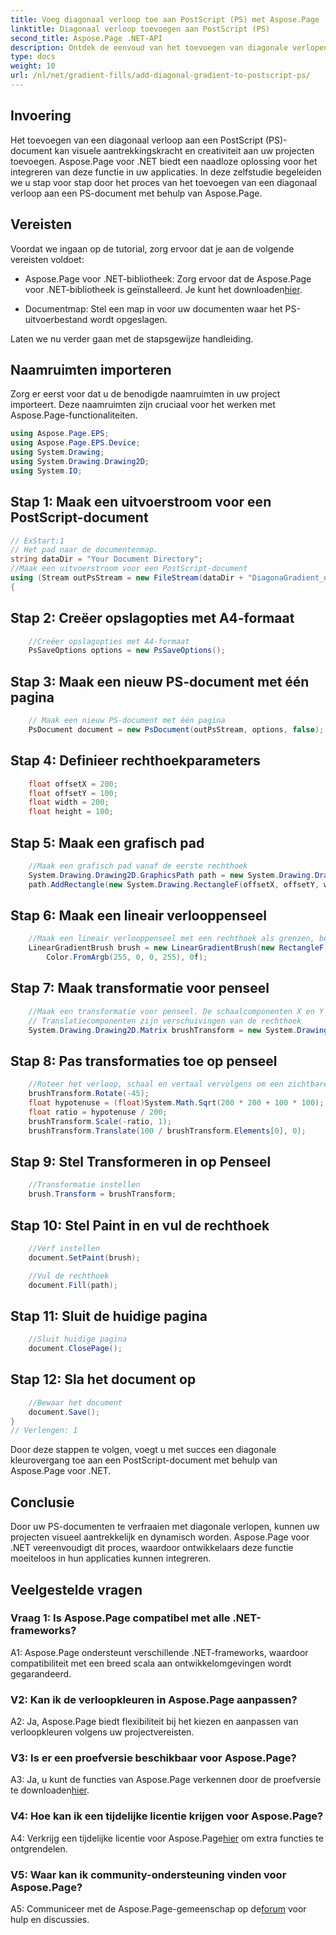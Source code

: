 ```yaml
---
title: Voeg diagonaal verloop toe aan PostScript (PS) met Aspose.Page .NET
linktitle: Diagonaal verloop toevoegen aan PostScript (PS)
second_title: Aspose.Page .NET-API
description: Ontdek de eenvoud van het toevoegen van diagonale verlopen aan PostScript-documenten in .NET met Aspose.Page. Geef uw projecten een boost met dynamische visuele elementen.
type: docs
weight: 10
url: /nl/net/gradient-fills/add-diagonal-gradient-to-postscript-ps/
---
```

## Invoering

Het toevoegen van een diagonaal verloop aan een PostScript (PS)-document kan visuele aantrekkingskracht en creativiteit aan uw projecten toevoegen. Aspose.Page voor .NET biedt een naadloze oplossing voor het integreren van deze functie in uw applicaties. In deze zelfstudie begeleiden we u stap voor stap door het proces van het toevoegen van een diagonaal verloop aan een PS-document met behulp van Aspose.Page.

## Vereisten

Voordat we ingaan op de tutorial, zorg ervoor dat je aan de volgende vereisten voldoet:

-  Aspose.Page voor .NET-bibliotheek: Zorg ervoor dat de Aspose.Page voor .NET-bibliotheek is geïnstalleerd. Je kunt het downloaden[hier](https://releases.aspose.com/page/net/).

- Documentmap: Stel een map in voor uw documenten waar het PS-uitvoerbestand wordt opgeslagen.

Laten we nu verder gaan met de stapsgewijze handleiding.

## Naamruimten importeren

Zorg er eerst voor dat u de benodigde naamruimten in uw project importeert. Deze naamruimten zijn cruciaal voor het werken met Aspose.Page-functionaliteiten.

```csharp
using Aspose.Page.EPS;
using Aspose.Page.EPS.Device;
using System.Drawing;
using System.Drawing.Drawing2D;
using System.IO;
```

## Stap 1: Maak een uitvoerstroom voor een PostScript-document

```csharp
// ExStart:1
// Het pad naar de documentenmap.
string dataDir = "Your Document Directory";
//Maak een uitvoerstroom voor een PostScript-document
using (Stream outPsStream = new FileStream(dataDir + "DiagonaGradient_outPS.ps", FileMode.Create))
{
```

## Stap 2: Creëer opslagopties met A4-formaat

```csharp
	//Creëer opslagopties met A4-formaat
	PsSaveOptions options = new PsSaveOptions();
```

## Stap 3: Maak een nieuw PS-document met één pagina

```csharp
	// Maak een nieuw PS-document met één pagina
	PsDocument document = new PsDocument(outPsStream, options, false);
```

## Stap 4: Definieer rechthoekparameters

```csharp
	float offsetX = 200;
	float offsetY = 100;
	float width = 200;
	float height = 100;
```

## Stap 5: Maak een grafisch pad

```csharp
	//Maak een grafisch pad vanaf de eerste rechthoek
	System.Drawing.Drawing2D.GraphicsPath path = new System.Drawing.Drawing2D.GraphicsPath();
	path.AddRectangle(new System.Drawing.RectangleF(offsetX, offsetY, width, height));
```

## Stap 6: Maak een lineair verlooppenseel

```csharp
	//Maak een lineair verlooppenseel met een rechthoek als grenzen, begin- en eindkleuren
	LinearGradientBrush brush = new LinearGradientBrush(new RectangleF(0, 0, width, height), Color.FromArgb(255, 255, 0, 0),
		Color.FromArgb(255, 0, 0, 255), 0f);
```

## Stap 7: Maak transformatie voor penseel

```csharp
	//Maak een transformatie voor penseel. De schaalcomponenten X en Y moeten overeenkomstig de breedte en hoogte van de rechthoek zijn.
	// Translatiecomponenten zijn verschuivingen van de rechthoek
	System.Drawing.Drawing2D.Matrix brushTransform = new System.Drawing.Drawing2D.Matrix(width, 0, 0, height, offsetX, offsetY);
```

## Stap 8: Pas transformaties toe op penseel

```csharp
	//Roteer het verloop, schaal en vertaal vervolgens om een zichtbare kleurovergang in de gewenste rechthoek te krijgen
	brushTransform.Rotate(-45);
	float hypotenuse = (float)System.Math.Sqrt(200 * 200 + 100 * 100);
	float ratio = hypotenuse / 200;
	brushTransform.Scale(-ratio, 1);
	brushTransform.Translate(100 / brushTransform.Elements[0], 0);
```

## Stap 9: Stel Transformeren in op Penseel

```csharp
	//Transformatie instellen
	brush.Transform = brushTransform;
```

## Stap 10: Stel Paint in en vul de rechthoek

```csharp
	//Verf instellen
	document.SetPaint(brush);

	//Vul de rechthoek
	document.Fill(path);
```

## Stap 11: Sluit de huidige pagina

```csharp
	//Sluit huidige pagina
	document.ClosePage();
```

## Stap 12: Sla het document op

```csharp
	//Bewaar het document
	document.Save();
}
// Verlengen: 1
```

Door deze stappen te volgen, voegt u met succes een diagonale kleurovergang toe aan een PostScript-document met behulp van Aspose.Page voor .NET.

## Conclusie

Door uw PS-documenten te verfraaien met diagonale verlopen, kunnen uw projecten visueel aantrekkelijk en dynamisch worden. Aspose.Page voor .NET vereenvoudigt dit proces, waardoor ontwikkelaars deze functie moeiteloos in hun applicaties kunnen integreren.

## Veelgestelde vragen

### Vraag 1: Is Aspose.Page compatibel met alle .NET-frameworks?

A1: Aspose.Page ondersteunt verschillende .NET-frameworks, waardoor compatibiliteit met een breed scala aan ontwikkelomgevingen wordt gegarandeerd.

### V2: Kan ik de verloopkleuren in Aspose.Page aanpassen?

A2: Ja, Aspose.Page biedt flexibiliteit bij het kiezen en aanpassen van verloopkleuren volgens uw projectvereisten.

### V3: Is er een proefversie beschikbaar voor Aspose.Page?

 A3: Ja, u kunt de functies van Aspose.Page verkennen door de proefversie te downloaden[hier](https://releases.aspose.com/).

### V4: Hoe kan ik een tijdelijke licentie krijgen voor Aspose.Page?

 A4: Verkrijg een tijdelijke licentie voor Aspose.Page[hier](https://purchase.aspose.com/temporary-license/) om extra functies te ontgrendelen.

### V5: Waar kan ik community-ondersteuning vinden voor Aspose.Page?

 A5: Communiceer met de Aspose.Page-gemeenschap op de[forum](https://forum.aspose.com/c/page/39) voor hulp en discussies.